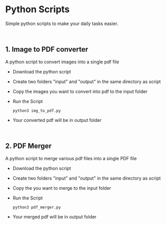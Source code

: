 # Python Scripts


Simple python scripts to make your daily tasks easier.

<br/>

## 1. Image to PDF converter
A python script to convert images into a single pdf file

* Download the python script
* Create two folders "input" and "output" in the same directory as script
* Copy the images you want to convert into pdf to the input folder
* Run the Script


      python3 img_to_pdf.py
* Your converted pdf will be in output folder<br/>
<br/>

## 2. PDF Merger
A python script to merge various pdf files into a single PDF file

* Download the python script
* Create two folders "input" and "output" in the same directory as script
* Copy the you want to merge to the input folder
* Run the Script


      python3 pdf_merger.py
* Your merged pdf will be in output folder 
